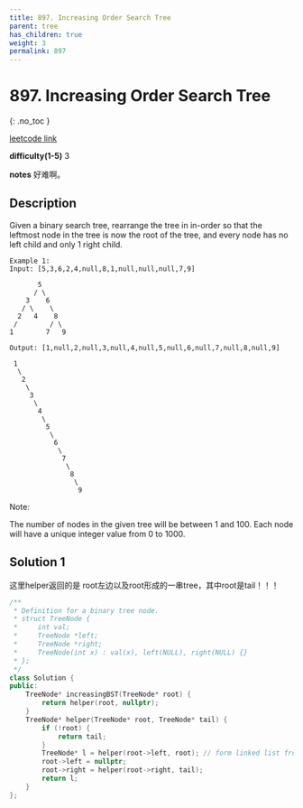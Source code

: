```yaml
---
title: 897. Increasing Order Search Tree
parent: tree
has_children: true
weight: 3
permalink: 897
---
```

# 897. Increasing Order Search Tree
{: .no_toc }

[leetcode link](https://leetcode.com/problems/increasing-order-search-tree/)

**difficulty(1-5)** 
3

**notes**
好难啊。

## Description
Given a binary search tree, rearrange the tree in in-order so that the leftmost node in the tree is now the root of the tree, and every node has no left child and only 1 right child.
```
Example 1:
Input: [5,3,6,2,4,null,8,1,null,null,null,7,9]

       5
      / \
    3    6
   / \    \
  2   4    8
 /        / \ 
1        7   9

Output: [1,null,2,null,3,null,4,null,5,null,6,null,7,null,8,null,9]

 1
  \
   2
    \
     3
      \
       4
        \
         5
          \
           6
            \
             7
              \
               8
                \
                 9  
```
Note:

The number of nodes in the given tree will be between 1 and 100.
Each node will have a unique integer value from 0 to 1000.

## Solution 1 
这里helper返回的是 root左边以及root形成的一串tree，其中root是tail！！！

```c++
/**
 * Definition for a binary tree node.
 * struct TreeNode {
 *     int val;
 *     TreeNode *left;
 *     TreeNode *right;
 *     TreeNode(int x) : val(x), left(NULL), right(NULL) {}
 * };
 */
class Solution {
public:
    TreeNode* increasingBST(TreeNode* root) {
        return helper(root, nullptr);
    }
    TreeNode* helper(TreeNode* root, TreeNode* tail) {
        if (!root) {
            return tail;
        }
        TreeNode* l = helper(root->left, root); // form linked list from smallest element on left to root
        root->left = nullptr;
        root->right = helper(root->right, tail);
        return l;       
    }
};
```